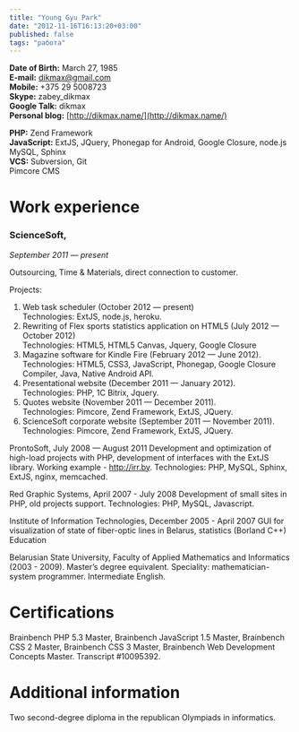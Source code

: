 ```yaml
---
title: "Young Gyu Park"
date: "2012-11-16T16:13:20+03:00"
published: false
tags: "работа"
---
```


**Date of Birth:** March 27, 1985  
**E-mail:** [dikmax@gmail.com](mailto:dikmax@gmail.com)  
**Mobile:** +375 29 5008723  
**Skype:** zabey_dikmax  
**Google Talk:** dikmax  
**Personal blog:** [http://dikmax.name/](http://dikmax.name/)

**PHP:** Zend Framework  
**JavaScript:** ExtJS, JQuery, Phonegap for Android, Google Closure, node.js  
MySQL, Sphinx  
**VCS:** Subversion, Git  
Pimcore CMS

# Work experience

### ScienceSoft,

*September 2011 — present*

Outsourcing, Time & Materials, direct connection to customer.

Projects:

1. Web task scheduler (October 2012 — present)  
Technologies: ExtJS, node.js, heroku.
2. Rewriting of Flex sports statistics application on HTML5 (July 2012 — October 2012)  
Technologies: HTML5, HTML5 Canvas, Jquery, Google Closure
3. Magazine software for Kindle Fire (February 2012 — June 2012).  
Technologies: HTML5, CSS3, JavaScript, Phonegap, Google Closure Compiler, Java, Native Android API.
4. Presentational website (December 2011 — January 2012).  
Technologies: PHP, 1C Bitrix, Jquery.
5. Quotes website (November 2011 — December 2011).  
Technologies: Pimcore, Zend Framework, ExtJS, JQuery.
6. ScienceSoft corporate website (September 2011 — November 2011).  
Technologies: Pimcore, Zend Framework, ExtJS, JQuery.

ProntoSoft, July 2008 — August 2011
Development and optimization of high-load projects with PHP, development of interfaces with the ExtJS library. Working example - http://irr.by.
Technologies: PHP, MySQL, Sphinx, ExtJS, nginx, memcached.

Red Graphic Systems, April 2007 - July 2008
Development of small sites in PHP, old projects support.
Technologies: PHP, MySQL, Javascript.

Institute of Information Technologies, December 2005 - April 2007
GUI for visualization of state of fiber-optic lines in Belarus, statistics (Borland C++)
Education

Belarusian State University, Faculty of Applied Mathematics and Informatics (2003 - 2009). Master’s degree equivalent. Speciality: mathematician-system programmer.
Intermediate English.

# Certifications

Brainbench PHP 5.3 Master, Brainbench JavaScript 1.5 Master, Brainbench CSS 2 Master, Brainbench CSS 3 Master, Brainbench Web Development Concepts Master. Transcript #10095392.

# Additional information

Two second-degree diploma in the republican Olympiads in informatics.
